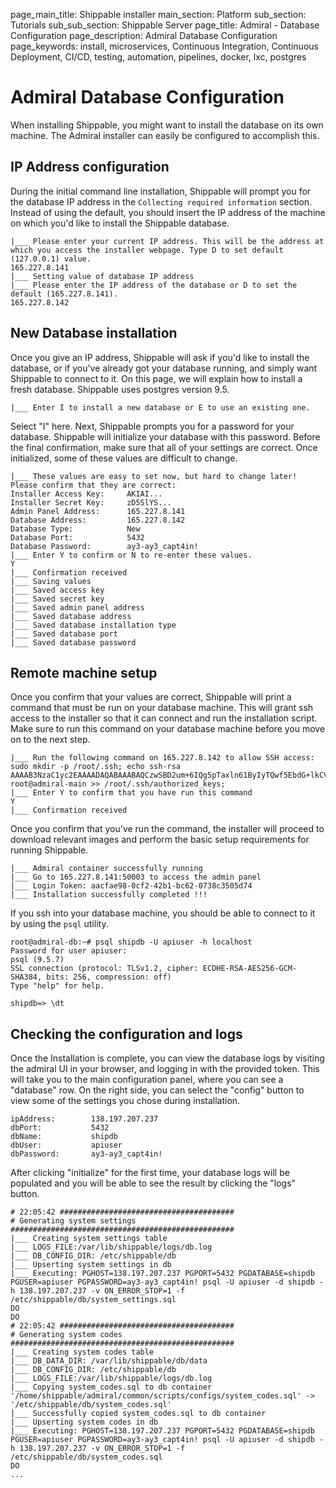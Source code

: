 page_main_title: Shippable installer
main_section: Platform
sub_section: Tutorials
sub_sub_section: Shippable Server
page_title: Admiral - Database Configuration
page_description: Admiral Database Configuration
page_keywords: install, microservices, Continuous Integration, Continuous Deployment, CI/CD, testing, automation, pipelines, docker, lxc, postgres

# Admiral Database Configuration
When installing Shippable, you might want to install the database on its own machine.  The Admiral installer can easily be configured to accomplish this.

## IP Address configuration
During the initial command line installation, Shippable will prompt you for the database IP address in the `Collecting required information` section.  Instead of using the default, you should insert the IP address of the machine on which you'd like to install the Shippable database.
```
|___ Please enter your current IP address. This will be the address at which you access the installer webpage. Type D to set default (127.0.0.1) value.
165.227.8.141
|___ Setting value of database IP address
|___ Please enter the IP address of the database or D to set the default (165.227.8.141).
165.227.8.142

```

## New Database installation

Once you give an IP address, Shippable will ask if you'd like to install the database, or if you've already got your database running, and simply want Shippable to connect to it.  On this page, we will explain how to install a fresh database.  Shippable uses postgres version 9.5.

```
|___ Enter I to install a new database or E to use an existing one.
```

Select "I" here.  Next, Shippable prompts you for a password for your database.  Shippable will initialize your database with this password.  Before the final confirmation, make sure that all of your settings are correct. Once initialized, some of these values are difficult to change.

```
|___ These values are easy to set now, but hard to change later! Please confirm that they are correct:
Installer Access Key:     AKIAI...
Installer Secret Key:     zD5SlYS...
Admin Panel Address:      165.227.8.141
Database Address:         165.227.8.142
Database Type:            New
Database Port:            5432
Database Password:        ay3-ay3_capt4in!
|___ Enter Y to confirm or N to re-enter these values.
Y
|___ Confirmation received
|___ Saving values
|___ Saved access key
|___ Saved secret key
|___ Saved admin panel address
|___ Saved database address
|___ Saved database installation type
|___ Saved database port
|___ Saved database password

```

## Remote machine setup

Once you confirm that your values are correct, Shippable will print a command that must be run on your database machine.  This will grant ssh access to the installer so that it can connect and run the installation script.  Make sure to run this command on your database machine before you move on to the next step.

```
|___ Run the following command on 165.227.8.142 to allow SSH access:
sudo mkdir -p /root/.ssh; echo ssh-rsa AAAAB3NzaC1yc2EAAAADAQABAAABAQCzwSBD2um+6IQg5pTaxln61ByIyTQwf5EbdG+lkCVwKeWOPnGEQvMsHepBhi15eG7icpx1m6Fx+azFAxuxofmmhwCvlZPsqImRzCNCMKrUf0GxdlMjvt5JD5WbMr5WYpPtzh0z7g7Be1DbssrwF6tsmhoJc3AAGoKhdf1pgMHwAuL5i1KxBmSheCJ6SPFctHpct6XuUvVCxRX7Ty6MSqaV+rAvDyGPGBsnN5EKpQriLfMVnTVbblrUw2/ZwEqS2uj+CeHJ9yOxk+cc9/iKio4otuEHfBHwBgEJPfys1liQoPfHar7TIttSfMzB7Xe/nF root@admiral-main >> /root/.ssh/authorized_keys;
|___ Enter Y to confirm that you have run this command
Y
|___ Confirmation received

```

Once you confirm that you've run the command, the installer will proceed to download relevant images and perform the basic setup requirements for running Shippable.
```
|___ Admiral container successfully running
|___ Go to 165.227.8.141:50003 to access the admin panel
|___ Login Token: aacfae98-0cf2-42b1-bc62-0738c3505d74
|___ Installation successfully completed !!!

```

If you ssh into your database machine, you should be able to connect to it by using the `psql` utility.
```
root@admiral-db:~# psql shipdb -U apiuser -h localhost
Password for user apiuser:
psql (9.5.7)
SSL connection (protocol: TLSv1.2, cipher: ECDHE-RSA-AES256-GCM-SHA384, bits: 256, compression: off)
Type "help" for help.

shipdb=> \dt

```

## Checking the configuration and logs
Once the Installation is complete, you can view the database logs by visiting the admiral UI in your browser, and logging in with the provided token.  This will take you to the main configuration panel, where you can see a "database" row.  On the right side, you can select the "config" button to view some of the settings you chose during installation.

```
ipAddress:        138.197.207.237
dbPort:           5432
dbName:           shipdb
dbUser:           apiuser
dbPassword:       ay3-ay3_capt4in!
```

After clicking "initialize" for the first time, your database logs will be populated and you will be able to see the result by clicking the "logs" button.

```
# 22:05:42 #######################################
# Generating system settings
##################################################
|___ Creating system settings table
|___ LOGS_FILE:/var/lib/shippable/logs/db.log
|___ DB_CONFIG_DIR: /etc/shippable/db
|___ Upserting system settings in db
|___ Executing: PGHOST=138.197.207.237 PGPORT=5432 PGDATABASE=shipdb PGUSER=apiuser PGPASSWORD=ay3-ay3_capt4in! psql -U apiuser -d shipdb -h 138.197.207.237 -v ON_ERROR_STOP=1 -f /etc/shippable/db/system_settings.sql
DO
DO
# 22:05:42 #######################################
# Generating system codes
##################################################
|___ Creating system codes table
|___ DB_DATA_DIR: /var/lib/shippable/db/data
|___ DB_CONFIG_DIR: /etc/shippable/db
|___ LOGS_FILE:/var/lib/shippable/logs/db.log
|___ Copying system_codes.sql to db container
'/home/shippable/admiral/common/scripts/configs/system_codes.sql' -> '/etc/shippable/db/system_codes.sql'
|___ Successfully copied system_codes.sql to db container
|___ Upserting system codes in db
|___ Executing: PGHOST=138.197.207.237 PGPORT=5432 PGDATABASE=shipdb PGUSER=apiuser PGPASSWORD=ay3-ay3_capt4in! psql -U apiuser -d shipdb -h 138.197.207.237 -v ON_ERROR_STOP=1 -f /etc/shippable/db/system_codes.sql
DO
...
```
